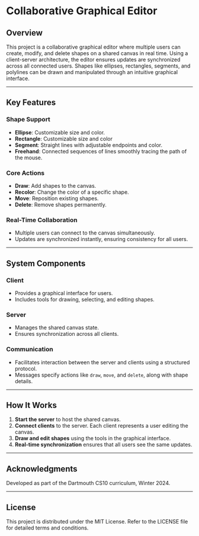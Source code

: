 # Collaborative Graphical Editor

## Overview

This project is a collaborative graphical editor where multiple users can create, modify, and delete shapes on a shared canvas in real time. Using a client-server architecture, the editor ensures updates are synchronized across all connected users. Shapes like ellipses, rectangles, segments, and polylines can be drawn and manipulated through an intuitive graphical interface.

---

## Key Features

### Shape Support

- **Ellipse**: Customizable size and color.
- **Rectangle**: Customizable size and color
- **Segment**: Straight lines with adjustable endpoints and color.
- **Freehand**: Connected sequences of lines smoothly tracing the path of the mouse.

### Core Actions

- **Draw**: Add shapes to the canvas.
- **Recolor**: Change the color of a specific shape.
- **Move**: Reposition existing shapes.
- **Delete**: Remove shapes permanently.

### Real-Time Collaboration

- Multiple users can connect to the canvas simultaneously.
- Updates are synchronized instantly, ensuring consistency for all users.

---

## System Components

### Client

- Provides a graphical interface for users.
- Includes tools for drawing, selecting, and editing shapes.

### Server

- Manages the shared canvas state.
- Ensures synchronization across all clients.

### Communication

- Facilitates interaction between the server and clients using a structured protocol.
- Messages specify actions like `draw`, `move`, and `delete`, along with shape details.

---

## How It Works

1. **Start the server** to host the shared canvas.
2. **Connect clients** to the server. Each client represents a user editing the canvas.
3. **Draw and edit shapes** using the tools in the graphical interface.
4. **Real-time synchronization** ensures that all users see the same updates.

---

## Acknowledgments

Developed as part of the Dartmouth CS10 curriculum, Winter 2024.

---

## License

This project is distributed under the MIT License. Refer to the LICENSE file for detailed terms and conditions.


